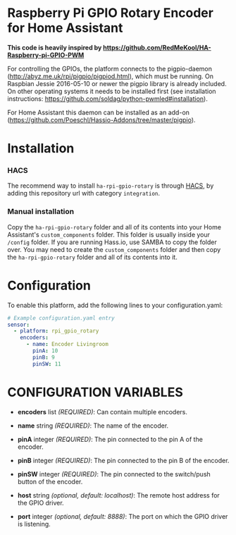 # Raspberry Pi GPIO Rotary Encoder for Home Assistant

**This code is heavily inspired by https://github.com/RedMeKool/HA-Raspberry-pi-GPIO-PWM**

For controlling the GPIOs, the platform connects to the pigpio-daemon (http://abyz.me.uk/rpi/pigpio/pigpiod.html), which must be running. On Raspbian Jessie 2016-05-10 or newer the pigpio library is already included. On other operating systems it needs to be installed first (see installation instructions: https://github.com/soldag/python-pwmled#installation).

For Home Assistant this daemon can be installed as an add-on (https://github.com/Poeschl/Hassio-Addons/tree/master/pigpio).

# Installation

### HACS

The recommend way to install `ha-rpi-gpio-rotary` is through [HACS](https://hacs.xyz/), by adding this repository url with category `integration`.

### Manual installation

Copy the `ha-rpi-gpio-rotary` folder and all of its contents into your Home Assistant's `custom_components` folder. This folder is usually inside your `/config` folder. If you are running Hass.io, use SAMBA to copy the folder over. You may need to create the `custom_components` folder and then copy the `ha-rpi-gpio-rotary` folder and all of its contents into it.

# Configuration
To enable this platform, add the following lines to your configuration.yaml:

```yaml
# Example configuration.yaml entry
sensor:
  - platform: rpi_gpio_rotary
    encoders:
      - name: Encoder Livingroom
        pinA: 10
        pinB: 9
        pinSW: 11
```
# CONFIGURATION VARIABLES
- **encoders** list *(REQUIRED)*: Can contain multiple encoders.

- **name** string *(REQUIRED)*: The name of the encoder.

- **pinA** integer *(REQUIRED)*: The pin connected to the pin A of the encoder.

- **pinB** integer *(REQUIRED)*: The pin connected to the pin B of the encoder.

- **pinSW** integer *(REQUIRED)*: The pin connected to the switch/push button of the encoder.

- **host** string *(optional, default: localhost)*: The remote host address for the GPIO driver.

- **port** integer *(optional, default: 8888)*: The port on which the GPIO driver is listening.


